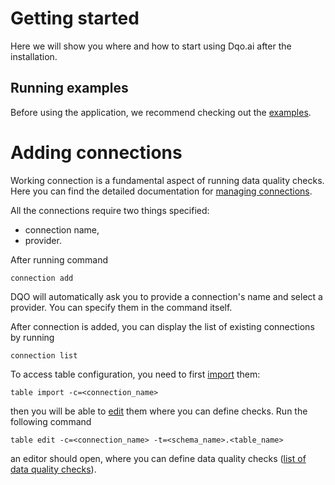 # Getting started

Here we will show you where and how to start using Dqo.ai after the installation.

## Running examples
Before using the application, we recommend checking out the [examples](docs/examples/running_examples).

# Adding connections

Working connection is a fundamental aspect of running data quality checks. Here you can find the 
detailed documentation for
[managing connections](/commands/connection/connection/).

All the connections require two things specified:

- connection name,
- provider.

After running command
```
connection add
```
DQO will automatically ask you to provide a connection's name and select a provider. You can specify them in the
command itself.

After connection is added, you can display the list of existing connections by running
```
connection list
```
To access table configuration, you need to first [import](/commands/table/table/#import) them:

```
table import -c=<connection_name>
```

then you will be able to [edit](/commands/table/table/#edit) them where you can define checks. Run the following command
```
table edit -c=<connection_name> -t=<schema_name>.<table_name>
```

an editor should open, where you can define data quality checks ([list of data quality checks](/check_reference/list_of_checks/list_of_checks/)).